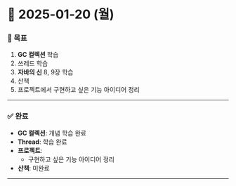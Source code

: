 # 📅 2025-01-20 (월)

### 🎯 목표
1. **GC 컬렉션** 학습
2. 쓰레드 학습
3. **자바의 신** 8, 9장 학습
4. 산책
5. 프로젝트에서 구현하고 싶은 기능 아이디어 정리

---

### ✅ 완료
- **GC 컬렉션**: 개념 학습 완료
- **Thread**: 학습 완료
- **프로젝트**:
  - 구현하고 싶은 기능 아이디어 정리
- **산책**: 미완료

---

